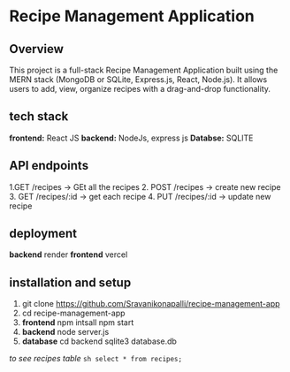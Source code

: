 # Recipe Management Application
## Overview
This project is a full-stack Recipe Management Application built using the MERN stack (MongoDB or SQLite, Express.js, React, Node.js). It allows users to add, view, organize recipes with a drag-and-drop functionality.

## tech stack
**frontend:** React JS
**backend:** NodeJs, express js
**Databse:** SQLITE

## API endpoints
1.GET /recipes -> GEt all the recipes
2. POST /recipes -> create new recipe
3. GET /recipes/:id -> get each recipe
4. PUT /recipes/:id -> update new recipe

## deployment
**backend** render
**frontend** vercel

## installation and setup
1. git clone https://github.com/Sravanikonapalli/recipe-management-app
2. cd recipe-management-app
3. **frontend**
npm intsall
npm start
4. **backend**
node server.js
5. **database**
cd backend
sqlite3 database.db

*to see recipes table*
``sh
select * from recipes;
``
